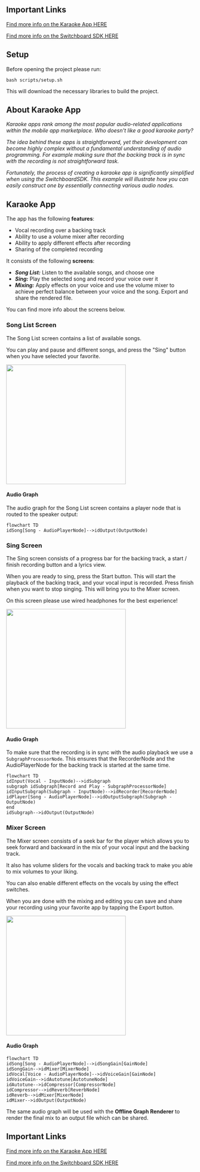 ## Important Links

<a href="https://docs.switchboard.audio/docs/examples/karaoke-app/" target="_blank">Find more info on the Karaoke App HERE</a>

<a href="https://docs.switchboard.audio/" target="_blank">Find more info on the Switchboard SDK HERE</a>

## Setup

Before opening the project please run:

```
bash scripts/setup.sh
```

This will download the necessary libraries to build the project.

## About Karaoke App

*Karaoke apps rank among the most popular audio-related applications within the mobile app marketplace. Who doesn't like a good karaoke party?*

*The idea behind these apps is straightforward, yet their development can become highly complex without a fundamental understanding of audio programming. For example making sure that the backing track is in sync with the recording is not straightforward task.*

*Fortunately, the process of creating a karaoke app is significantly simplified when using the SwitchboardSDK. This example will illustrate how you can easily construct one by essentially connecting various audio nodes.*

## Karaoke App

The app has the following **features**:

- Vocal recording over a backing track
- Ability to use a volume mixer after recording
- Ability to apply different effects after recording
- Sharing of the completed recording

It consists of the following **screens**:

- ***Song List:*** Listen to the available songs, and choose one
- ***Sing:*** Play the selected song and record your voice over it
- ***Mixing:*** Apply effects on your voice and use the volume mixer to achieve perfect balance between your voice and the song. Export and share the rendered file.

You can find more info about the screens below.

### Song List Screen

The Song List screen contains a list of available songs.

You can play and pause and different songs, and press the "Sing" button when you have selected your favorite.

<img src="./img/karaoke-app-song-list-screen.jpg" width="320" />

#### Audio Graph

The audio graph for the Song List screen contains a player node that is routed to the speaker output:

```mermaid
flowchart TD
idSong[Song - AudioPlayerNode]-->idOutput(OutputNode)
```

### Sing Screen

The Sing screen consists of a progress bar for the backing track, a start / finish recording button and a lyrics view.

When you are ready to sing, press the Start button. This will start the playback of the backing track, and your vocal input is recorded.
Press finish when you want to stop singing. This will bring you to the Mixer screen.

On this screen please use wired headphones for the best experience!

<img src="./img/karaoke-app-sing-screen.jpg" width="320" />

#### Audio Graph

To make sure that the recording is in sync with the audio playback we use a `SubgraphProcessorNode`. This ensures that the RecorderNode and the AudioPlayerNode for the backing track is started at the same time.

```mermaid
flowchart TD
idInput(Vocal - InputNode)-->idSubgraph
subgraph idSubgraph[Record and Play - SubgraphProcessorNode]
idInputSubgraph(Subgraph - InputNode)-->idRecorder[RecorderNode]
idPlayer[Song - AudioPlayerNode]-->idOutputSubgraph(Subgraph - OutputNode)
end
idSubgraph-->idOutput(OutputNode)
```

### Mixer Screen

The Mixer screen consists of a seek bar for the player which allows you to seek forward and backward in the mix of your vocal input and the backing track.

It also has volume sliders for the vocals and backing track to make you able to mix volumes to your liking.

You can also enable different effects on the vocals by using the effect switches.

When you are done with the mixing and editing you can save and share your recording using your favorite app by tapping the Export button.

<img src="./img/karaoke-app-mixer-screen.jpg" width="320" />

#### Audio Graph

```mermaid
flowchart TD
idSong[Song - AudioPlayerNode]-->idSongGain[GainNode]
idSongGain-->idMixer[MixerNode]
idVocal[Voice - AudioPlayerNode]-->idVoiceGain[GainNode]
idVoiceGain-->idAutotune[AutotuneNode]
idAutotune-->idCompressor[CompressorNode]
idCompressor-->idReverb[ReverbNode]
idReverb-->idMixer[MixerNode]
idMixer-->idOutput(OutputNode)
```

The same audio graph will be used with the **Offline Graph Renderer** to render the final mix to an output file which can be shared.

## Important Links

<a href="https://docs.switchboard.audio/docs/examples/karaoke-app/" target="_blank">Find more info on the Karaoke App HERE</a>

<a href="https://docs.switchboard.audio/" target="_blank">Find more info on the Switchboard SDK HERE</a>
